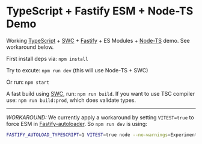 # TypeScript + Fastify ESM + Node-TS Demo

Working [TypeScript](https://www.typescriptlang.org/) + [SWC](https://swc.rs/) + [Fastify](https://fastify.dev/) + ES Modules + [Node-TS](https://www.npmjs.com/ts-node) demo. See workaround below.

First install deps via: `npm install`

Try to excute: `npm run dev` (this will use Node-TS + SWC)

Or run: `npm start`

A fast build using [SWC](https://swc.rs/), run: `npm run build`. If you want to use TSC compiler use: `npm run build:prod`, which does validate types.

---

_WORKAROUND:_ We currently apply a workaround by setting `VITEST=true` to force ESM in [Fastify-autoloader](https://github.com/fastify/fastify-autoload). So `npm run dev` is using:

```sh
FASTIFY_AUTOLOAD_TYPESCRIPT=1 VITEST=true node --no-warnings=ExperimentalWarning --loader ts-node/esm src/index.ts
```
